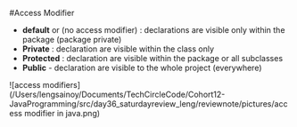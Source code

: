 #Access Modifier
- **default** or (no access modifier) : declarations are visible only within the package (package private)
- **Private** : declaration are visible within the class only
- **Protected** : declaration are visible within the package or all subclasses
- **Public** - declaration are visible to the whole project (everywhere)

![access modifiers](/Users/lengsainoy/Documents/TechCircleCode/Cohort12-JavaProgramming/src/day36_saturdayreview_leng/reviewnote/pictures/access modifier in java.png)